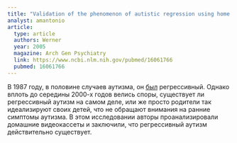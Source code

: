 ```yaml
---
title: "Validation of the phenomenon of autistic regression using home videotapes"
analyst: amantonio
article:
  type: article
  authors: Werner
  year: 2005
  magazine: Arch Gen Psychiatry
  link: https://www.ncbi.nlm.nih.gov/pubmed/16061766
  pubmed: 16061766
---
```


В 1987 году, в половине случаев аутизма, он [был](https://www.ncbi.nlm.nih.gov/pubmed/3437611) регрессивный. Однако вплоть до середины 2000-х годов велись споры, существует ли регрессивный аутизм на самом деле, или же просто родители так идеализируют своих детей, что не обращают внимания на ранние симптомы аутизма. В этом исследовании авторы проанализировали домашние видеокассеты и заключили, что регрессивный аутизм действительно существует.
